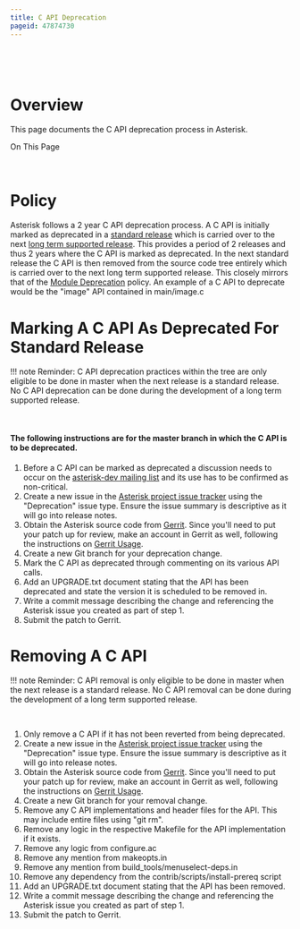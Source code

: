```yaml
---
title: C API Deprecation
pageid: 47874730
---
```


 

 

Overview
========

This page documents the C API deprecation process in Asterisk.

On This Page 

 

Policy
======

Asterisk follows a 2 year C API deprecation process. A C API is initially marked as deprecated in a [standard release](/Development/Policies-and-Procedures/Software-Configuration-Management-Policies) which is carried over to the next [long term supported release](/Development/Policies-and-Procedures/Software-Configuration-Management-Policies). This provides a period of 2 releases and thus 2 years where the C API is marked as deprecated. In the next standard release the C API is then removed from the source code tree entirely which is carried over to the next long term supported release. This closely mirrors that of the [Module Deprecation](/Development/Policies-and-Procedures/Module-Deprecation) policy. An example of a C API to deprecate would be the "image" API contained in main/image.c

Marking A C API As Deprecated For Standard Release
==================================================




!!! note 
    Reminder: C API deprecation practices within the tree are only eligible to be done in master when the next release is a standard release. No C API deprecation can be done during the development of a long term supported release.

      
[//]: # (end-note)



 

#### The following instructions are for the master branch in which the C API is to be deprecated.

1. Before a C API can be marked as deprecated a discussion needs to occur on the [asterisk-dev mailing list](http://lists.digium.com/pipermail/asterisk-dev/) and its use has to be confirmed as non-critical.
2. Create a new issue in the [Asterisk project issue tracker](https://github.com/asterisk/asterisk/issues/) using the "Deprecation" issue type. Ensure the issue summary is descriptive as it will go into release notes.
3. Obtain the Asterisk source code from [Gerrit](https://gerrit.asterisk.org). Since you'll need to put your patch up for review, make an account in Gerrit as well, following the instructions on [Gerrit Usage](/Development/Policies-and-Procedures/Historical-Policies-and-Procedures/Code-Review/Gerrit-Usage).
4. Create a new Git branch for your deprecation change.
5. Mark the C API as deprecated through commenting on its various API calls.
6. Add an UPGRADE.txt document stating that the API has been deprecated and state the version it is scheduled to be removed in.
7. Write a commit message describing the change and referencing the Asterisk issue you created as part of step 1.
8. Submit the patch to Gerrit.

Removing A C API
================




!!! note 
    Reminder: C API removal is only eligible to be done in master when the next release is a standard release. No C API removal can be done during the development of a long term supported release.

      
[//]: # (end-note)



 

1. Only remove a C API if it has not been reverted from being deprecated.
2. Create a new issue in the [Asterisk project issue tracker](https://github.com/asterisk/asterisk/issues/) using the "Deprecation" issue type. Ensure the issue summary is descriptive as it will go into release notes.
3. Obtain the Asterisk source code from [Gerrit](https://gerrit.asterisk.org/). Since you'll need to put your patch up for review, make an account in Gerrit as well, following the instructions on [Gerrit Usage](/Development/Policies-and-Procedures/Historical-Policies-and-Procedures/Code-Review/Gerrit-Usage).
4. Create a new Git branch for your removal change.
5. Remove any C API implementations and header files for the API. This may include entire files using "git rm".
6. Remove any logic in the respective Makefile for the API implementation if it exists.
7. Remove any logic from configure.ac
8. Remove any mention from makeopts.in
9. Remove any mention from build_tools/menuselect-deps.in
10. Remove any dependency from the contrib/scripts/install-prereq script
11. Add an UPGRADE.txt document stating that the API has been removed.
12. Write a commit message describing the change and referencing the Asterisk issue you created as part of step 1.
13. Submit the patch to Gerrit.
